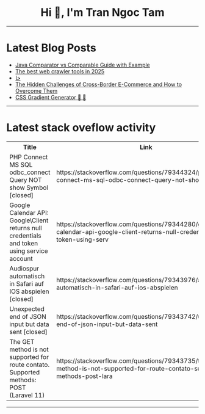 <h1 align="center">Hi 👋, I'm Tran Ngoc Tam</h1>

---

# Latest Blog Posts 
<!-- BLOG-POST-LIST:START -->
- [Java Comparator vs Comparable Guide with Example](https://dev.to/imkrunalkanojiya/java-comparator-vs-comparable-guide-with-example-1j3h)
- [The best web crawler tools in 2025](https://dev.to/98ip/the-best-web-crawler-tools-in-2025-331m)
- [خا](https://dev.to/hamidreza_karbalivand_476/kh-2539)
- [The Hidden Challenges of Cross-Border E-Commerce and How to Overcome Them](https://dev.to/hana_lee/the-hidden-challenges-of-cross-border-e-commerce-and-how-to-overcome-them-45el)
- [CSS Gradient Generator 🚀 🌟](https://dev.to/hanzla-baig/css-gradient-generator-3occ)
<!-- BLOG-POST-LIST:END -->

---

# Latest stack oveflow activity
<table>
  <tr><th>Title</th><th>Link</th></tr>
  <!-- STACKOVERFLOW:START --><tr><td>PHP Connect MS SQL odbc_connect Query NOT show Symbol [closed]</td><td>https://stackoverflow.com/questions/79344324/php-connect-ms-sql-odbc-connect-query-not-show-symbol</td></tr><tr><td>Google Calendar API: Google\Client returns null credentials and token using service account</td><td>https://stackoverflow.com/questions/79344280/google-calendar-api-google-client-returns-null-credentials-and-token-using-serv</td></tr><tr><td>Audiospur automatisch in Safari auf IOS abspielen [closed]</td><td>https://stackoverflow.com/questions/79343976/audiospur-automatisch-in-safari-auf-ios-abspielen</td></tr><tr><td>Unexpected end of JSON input but data sent [closed]</td><td>https://stackoverflow.com/questions/79343742/unexpected-end-of-json-input-but-data-sent</td></tr><tr><td>The GET method is not supported for route contato. Supported methods: POST &lpar;Laravel 11&rpar;</td><td>https://stackoverflow.com/questions/79343735/the-get-method-is-not-supported-for-route-contato-supported-methods-post-lara</td></tr><!-- STACKOVERFLOW:END -->
</table>

---


